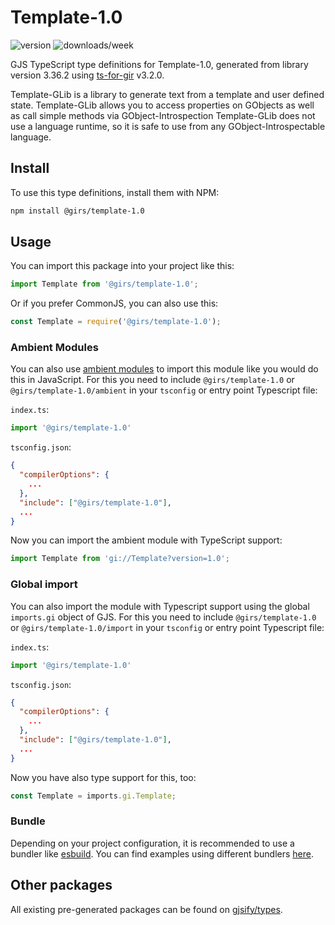 
# Template-1.0

![version](https://img.shields.io/npm/v/@girs/template-1.0)
![downloads/week](https://img.shields.io/npm/dw/@girs/template-1.0)


GJS TypeScript type definitions for Template-1.0, generated from library version 3.36.2 using [ts-for-gir](https://github.com/gjsify/ts-for-gir) v3.2.0.

Template-GLib is a library to generate text from a template and user defined state. Template-GLib allows you to access properties on GObjects as well as call simple methods via GObject-Introspection Template-GLib does not use a language runtime, so it is safe to use from any GObject-Introspectable language.

## Install

To use this type definitions, install them with NPM:
```bash
npm install @girs/template-1.0
```

## Usage

You can import this package into your project like this:
```ts
import Template from '@girs/template-1.0';
```

Or if you prefer CommonJS, you can also use this:
```ts
const Template = require('@girs/template-1.0');
```

### Ambient Modules

You can also use [ambient modules](https://github.com/gjsify/ts-for-gir/tree/main/packages/cli#ambient-modules) to import this module like you would do this in JavaScript.
For this you need to include `@girs/template-1.0` or `@girs/template-1.0/ambient` in your `tsconfig` or entry point Typescript file:

`index.ts`:
```ts
import '@girs/template-1.0'
```

`tsconfig.json`:
```json
{
  "compilerOptions": {
    ...
  },
  "include": ["@girs/template-1.0"],
  ...
}
```

Now you can import the ambient module with TypeScript support: 

```ts
import Template from 'gi://Template?version=1.0';
```

### Global import

You can also import the module with Typescript support using the global `imports.gi` object of GJS.
For this you need to include `@girs/template-1.0` or `@girs/template-1.0/import` in your `tsconfig` or entry point Typescript file:

`index.ts`:
```ts
import '@girs/template-1.0'
```

`tsconfig.json`:
```json
{
  "compilerOptions": {
    ...
  },
  "include": ["@girs/template-1.0"],
  ...
}
```

Now you have also type support for this, too:

```ts
const Template = imports.gi.Template;
```

### Bundle

Depending on your project configuration, it is recommended to use a bundler like [esbuild](https://esbuild.github.io/). You can find examples using different bundlers [here](https://github.com/gjsify/ts-for-gir/tree/main/examples).

## Other packages

All existing pre-generated packages can be found on [gjsify/types](https://github.com/gjsify/types).


